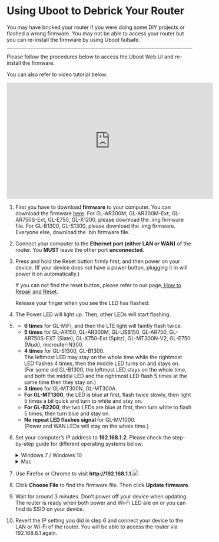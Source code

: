 # Using Uboot to Debrick Your Router

You may have bricked your router if you were doing some DIY projects or flashed a wrong firmware. You may not be able to access your router but you can re-install the firmware by using Uboot failsafe.



---

Please follow the procedures below to access the Uboot Web UI and re-install the firmware.

You can also refer to video tutorial below.

<iframe width="560" height="315" src="https://www.youtube.com/embed/EAaaw8nyrnE" title="YouTube video player" frameborder="0" allow="accelerometer; autoplay; clipboard-write; encrypted-media; gyroscope; picture-in-picture" allowfullscreen></iframe>

<ol type="1">
    <li><p>
        First you have to download <b>firmware</b> to your computer. You can download the firmware <a href="https://dl.gl-inet.com/firmware" target="_blank">here</a>. For GL-AR300M, GL-AR300M-Ext, GL-AR750S-Ext, GL-E750, GL-X1200, please download the .img firmware file. For GL-B1300, GL-S1300, please download the .img firmware. Everyone else, download the .bin firmware file.
        </p> 
    </li>
    <li>
        <p> Connect your computer to the <b>Ethernet port (either LAN or WAN)</b> of the router. You <b>MUST</b> leave the other port <b>unconnected</b>.
        </p>
    </li>
    <li>
    	<p>Press and hold the Reset button firmly first, and then power on your device. (If your device does not have a power button, plugging it in will power it on automatically.)
        <p>If you can not find the reset button, please refer to our page,<a href="https://docs.gl-inet.com/en/3/troubleshooting/reset" target="_blank"> How to Repair and Reset</a>.</p>
        <p>Release your finger when you see the LED has flashed:
        </p>
    </li>
    <li>
    	<p>The Power LED will light up. Then, other LEDs will start flashing.
        </p>
    </li>
    <li>
        </p>
        <ul>
        	<li><b>6 times</b> for GL-MiFi, and then the LTE light will faintly flash twice.</li>
            <li><b>5 times</b> for GL-AR150, GL-AR300M, GL-USB150, GL-AR750, GL-AR750S-EXT (Slate), GL-X750-Ext (Spitz), GL-MT300N-V2, GL-E750 (Mudi), microuter-N300.
            </li>
            <li><b>4 times</b> for GL-S1300, GL-B1300. 
                <div>The leftmost LED may stay on the whole time while the rightmost LED flashes 4 times, then the middle LED turns on and stays on. </div>
                <div>(For some old GL-B1300, the leftmost LED stays on the whole time, and both the middle LED and the rightmost LED flash 5 times at the same time then they stay on.)</div>
            </li>
        	<li><b>3 times</b> for GL-MT300N, GL-MT300A.</li>
            <li><b>For GL-MT1300</b>, the LED is blue at first, flash twice slowly, then light 5 times a bit quick and turn to white and stay on.</li>
            <li><b>For GL-B2200</b>, the two LEDs are blue at first, then turn white to flash 5 times, then turn blue and stay on.</li>
            <li><b>No repeat LED flashes signal </b> for GL-MV1000.</li>
            <div>(Power and WAN LEDs will stay on the whole time.)</div>
        </ul>
        </p>
    </li>
    <li>
    	<p>Set your computer’s IP address to <b>192.168.1.2</b>. Please check the step-by-step guide for different operating systems below:</p>
        <details>
        <summary>Windows 7 / Windows 10</summary>
        <ol type="1">
        	<li>Go to Control Panel -> Network and Internet -> Network and Sharing Center -> Change adapter settings.</li>
        	<li>Right click Local Area Connection -> Properties.</li>
        	<li>Click Internet Protocol Version 4 (TCP/IPv4) -> Properties.</li>
        	<li>Set the IP adress to 192.168.1.2 manually.</li>
        	<img src="https://static.gl-inet.com/docs/en/2.x/troubleshooting/src/debrick/set_ip.jpg">
        </ol>
        </details>
        <details>
        <summary>Mac</summary>
        <ol type="1">
        	<li>Go to System Preferences -> Network.</li>
        	<li>Chooose Ethernet -> Advanced -> TCP/IP.</li>
        	<li>In Configure IPv4, choose Manually.</li>
        	<li>Set the IPv4 Address to 192.168.1.2 manually.</li>
        </ol>
        </details>
	</li>
    <li>
    	<p>Use Firefox or Chrome to visit <b>http://192.168.1.1</b>.<img src="https://static.gl-inet.com/docs/en/2.x/troubleshooting/src/debrick/ui.jpg">
        </p>
    </li>
    <li>
    	<p>Click <b>Choose File</b> to find the firmware file. Then click <b>Update firmware</b>. 
        </p>
    </li>
    <li>
    	<p>Wait for around 3 minutes. Don’t power off your device when updating. The router is ready when both power and  Wi-Fi LED are on or you can find its SSID on your device.
        </p>
    </li>
    <li>
    	<p>Revert the IP setting you did in step 6 and connect your device to the LAN or Wi-Fi of the router. You will be able to access the router via 192.168.8.1 again.
        </p>
    </li>
</ol>



